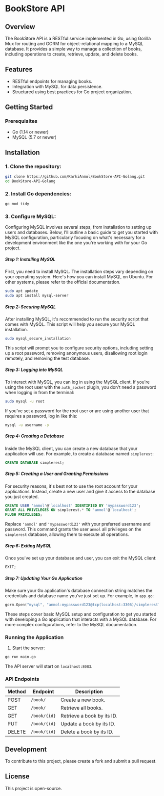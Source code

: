 
# BookStore API

## Overview
The BookStore API is a RESTful service implemented in Go, using Gorilla Mux for routing and GORM for object-relational mapping to a MySQL database. It provides a simple way to manage a collection of books, including operations to create, retrieve, update, and delete books.

## Features
- RESTful endpoints for managing books.
- Integration with MySQL for data persistence.
- Structured using best practices for Go project organization.

## Getting Started

### Prerequisites
- Go (1.14 or newer)
- MySQL (5.7 or newer)

## Installation

### 1. Clone the repository:
```bash
git clone https://github.com/KarkiAnmol/BookStore-API-Golang.git
cd BookStore-API-Golang
```

### 2. Install Go dependencies:
```bash
go mod tidy
```

### 3. Configure MySQL:
Configuring MySQL involves several steps, from installation to setting up users and databases. Below, I'll outline a basic guide to get you started with MySQL configuration, particularly focusing on what's necessary for a development environment like the one you're working with for your Go project.

##### Step 1: Installing MySQL

First, you need to install MySQL. The installation steps vary depending on your operating system. Here's how you can install MySQL on Ubuntu. For other systems, please refer to the official documentation.

```sh
sudo apt update
sudo apt install mysql-server
```

##### Step 2: Securing MySQL

After installing MySQL, it's recommended to run the security script that comes with MySQL. This script will help you secure your MySQL installation.

```sh
sudo mysql_secure_installation
```

This script will prompt you to configure security options, including setting up a root password, removing anonymous users, disallowing root login remotely, and removing the test database.

##### Step 3: Logging into MySQL

To interact with MySQL, you can log in using the MySQL client. If you're using the root user with the `auth_socket` plugin, you don't need a password when logging in from the terminal:

```sh
sudo mysql -u root
```

If you've set a password for the root user or are using another user that requires a password, log in like this:

```sh
mysql -u username -p
```

##### Step 4: Creating a Database

Inside the MySQL client, you can create a new database that your application will use. For example, to create a database named `simplerest`:

```sql
CREATE DATABASE simplerest;
```

##### Step 5: Creating a User and Granting Permissions

For security reasons, it's best not to use the root account for your applications. Instead, create a new user and give it access to the database you just created.

```sql
CREATE USER 'anmol'@'localhost' IDENTIFIED BY 'mypassword123';
GRANT ALL PRIVILEGES ON simplerest.* TO 'anmol'@'localhost';
FLUSH PRIVILEGES;
```

Replace `'anmol'` and `'mypassword123'` with your preferred username and password. This command grants the user `anmol` all privileges on the `simplerest` database, allowing them to execute all operations.

##### Step 6: Exiting MySQL

Once you've set up your database and user, you can exit the MySQL client:

```sql
EXIT;
```

##### Step 7: Updating Your Go Application

Make sure your Go application's database connection string matches the credentials and database name you've just set up. For example, in `app.go`:

```go
gorm.Open("mysql", "anmol:mypassword123@tcp(localhost:3306)/simplerest?charset=utf8&parseTime=True&loc=Local")
```

These steps cover basic MySQL setup and configuration to get you started with developing a Go application that interacts with a MySQL database. For more complex configurations, refer to the MySQL documentation.

### Running the Application

1. Start the server:
```bash
go run main.go
```
The API server will start on `localhost:8083`.

### API Endpoints

| Method | Endpoint            | Description                         |
|--------|---------------------|-------------------------------------|
| POST   | `/book/`            | Create a new book.                  |
| GET    | `/book/`            | Retrieve all books.                 |
| GET    | `/book/{id}`        | Retrieve a book by its ID.          |
| PUT    | `/book/{id}`        | Update a book by its ID.            |
| DELETE | `/book/{id}`        | Delete a book by its ID.            |

## Development

To contribute to this project, please create a fork and submit a pull request.

## License

This project is open-source.
